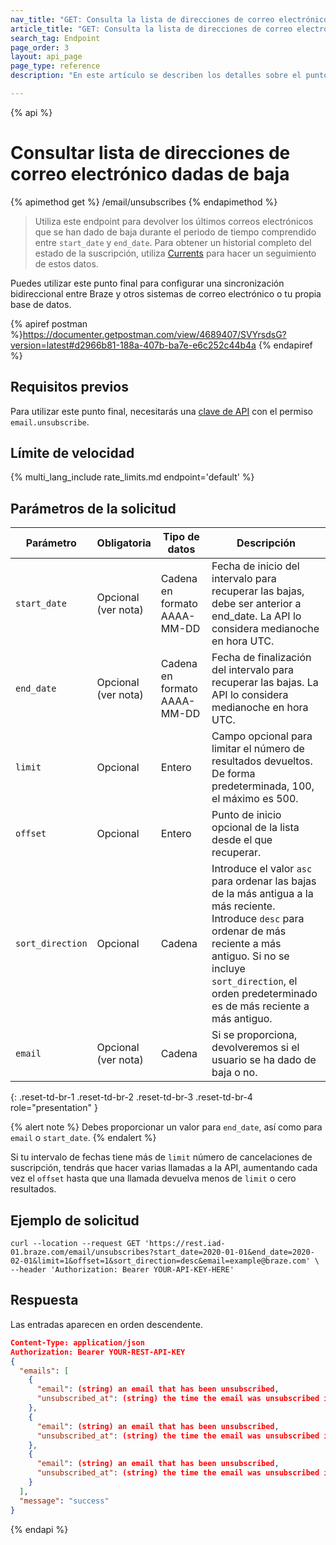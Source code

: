 ```yaml
---
nav_title: "GET: Consulta la lista de direcciones de correo electrónico no suscritas"
article_title: "GET: Consulta la lista de direcciones de correo electrónico no suscritas"
search_tag: Endpoint
page_order: 3
layout: api_page
page_type: reference
description: "En este artículo se describen los detalles sobre el punto final Braze Recuperar lista de correo electrónico o consulta de cancelaciones de suscripción."

---
```

{% api %}
# Consultar lista de direcciones de correo electrónico dadas de baja
{% apimethod get %}
/email/unsubscribes
{% endapimethod %}

> Utiliza este endpoint para devolver los últimos correos electrónicos que se han dado de baja durante el periodo de tiempo comprendido entre `start_date` y `end_date`. Para obtener un historial completo del estado de la suscripción, utiliza [Currents]({{site.baseurl}}/user_guide/data_and_analytics/braze_currents) para hacer un seguimiento de estos datos.

Puedes utilizar este punto final para configurar una sincronización bidireccional entre Braze y otros sistemas de correo electrónico o tu propia base de datos.

{% apiref postman %}https://documenter.getpostman.com/view/4689407/SVYrsdsG?version=latest#d2966b81-188a-407b-ba7e-e6c252c44b4a {% endapiref %}

## Requisitos previos

Para utilizar este punto final, necesitarás una [clave de API]({{site.baseurl}}/api/basics#rest-api-key/) con el permiso `email.unsubscribe`.

## Límite de velocidad

{% multi_lang_include rate_limits.md endpoint='default' %}

## Parámetros de la solicitud

| Parámetro | Obligatoria | Tipo de datos | Descripción |
| ----------|-----------| ---------|------ |
| `start_date` | Opcional <br>(ver nota) | Cadena en formato AAAA-MM-DD| Fecha de inicio del intervalo para recuperar las bajas, debe ser anterior a end_date. La API lo considera medianoche en hora UTC. |
| `end_date` | Opcional <br>(ver nota) | Cadena en formato AAAA-MM-DD | Fecha de finalización del intervalo para recuperar las bajas. La API lo considera medianoche en hora UTC. |
| `limit` | Opcional | Entero | Campo opcional para limitar el número de resultados devueltos. De forma predeterminada, 100, el máximo es 500. |
| `offset` | Opcional | Entero | Punto de inicio opcional de la lista desde el que recuperar. |
| `sort_direction` | Opcional | Cadena | Introduce el valor `asc` para ordenar las bajas de la más antigua a la más reciente. Introduce `desc` para ordenar de más reciente a más antiguo. Si no se incluye `sort_direction`, el orden predeterminado es de más reciente a más antiguo. |
| `email` | Opcional <br>(ver nota) | Cadena | Si se proporciona, devolveremos si el usuario se ha dado de baja o no. |
{: .reset-td-br-1 .reset-td-br-2 .reset-td-br-3  .reset-td-br-4 role="presentation" }

{% alert note %}
Debes proporcionar un valor para `end_date`, así como para `email` o `start_date`.
{% endalert %}

Si tu intervalo de fechas tiene más de `limit` número de cancelaciones de suscripción, tendrás que hacer varias llamadas a la API, aumentando cada vez el `offset` hasta que una llamada devuelva menos de `limit` o cero resultados.

## Ejemplo de solicitud
```
curl --location --request GET 'https://rest.iad-01.braze.com/email/unsubscribes?start_date=2020-01-01&end_date=2020-02-01&limit=1&offset=1&sort_direction=desc&email=example@braze.com' \
--header 'Authorization: Bearer YOUR-API-KEY-HERE'
```

## Respuesta

Las entradas aparecen en orden descendente.

```json
Content-Type: application/json
Authorization: Bearer YOUR-REST-API-KEY
{
  "emails": [
    {
      "email": (string) an email that has been unsubscribed,
      "unsubscribed_at": (string) the time the email was unsubscribed in ISO 8601
    },
    {
      "email": (string) an email that has been unsubscribed,
      "unsubscribed_at": (string) the time the email was unsubscribed in ISO 8601
    },
    {
      "email": (string) an email that has been unsubscribed,
      "unsubscribed_at": (string) the time the email was unsubscribed in ISO 8601
    }
  ],
  "message": "success"
}
```
{% endapi %}
